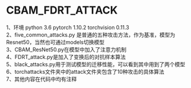 # CBAM_FDRT_ATTACK
1、环境
python 3.6
pytorch 1.10.2
torchvision 0.11.3  
	2、five_common_attacks.py 是普通的五种攻击方法，作为基准，模型为Resnet50，当然也可通过models切换模型  
	3、CBAM_ResNet50.py在模型中加入了注意力机制  
	4、FDRT_attack.py是加入了变换后的对抗样本算法  
	5、black_attacks.py用于测试模型的迁移性能，可以看到其中用到了两个模型  
	6、torchattacks文件夹中的attack文件夹包含了10种攻击的具体算法   
7、其他内容在代码中均有注释
